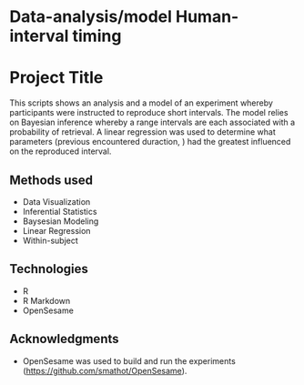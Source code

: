 # Data-analysis/model Human-interval timing

# Project Title

This scripts shows an analysis and a model of an experiment whereby participants were instructed to reproduce short intervals.
The model relies on Bayesian inference whereby a range intervals are each associated with a probability of retrieval. 
A linear regression was used to determine what parameters (previous encountered duraction,  ) had the greatest influenced on the reproduced interval. 


## Methods used

* Data Visualization
* Inferential Statistics
* Baysesian Modeling
* Linear Regression
* Within-subject

## Technologies

* R
* R Markdown
* OpenSesame

## Acknowledgments

* OpenSesame was used to build and run the experiments (https://github.com/smathot/OpenSesame).


